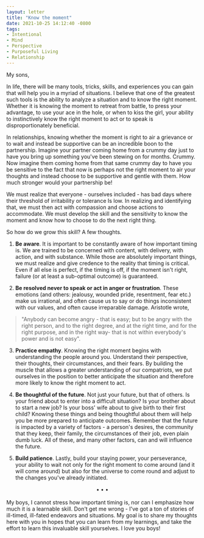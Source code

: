 ```yaml
---
layout: letter
title: "Know the moment"
date: 2021-10-25 14:12:40 -0800
tags:
- Intentional
- Mind
- Perspective
- Purposeful Living
- Relationship
---
```

My sons,

In life, there will be many tools, tricks, skills, and experiences you can gain that will help you in a myriad of situations. I believe that one of the greatest such tools is the ability to analyze a situation and to know the right moment. Whether it is knowing the moment to retreat from battle, to press your advantage, to use your ace in the hole, or when to kiss the girl, your ability to instinctively know the right moment to act or to speak is disproportionately beneficial.

In relationships, knowing whether the moment is right to air a grievance or to wait and instead be supportive can be an incredible boon to the partnership. Imagine your partner coming home from a crummy day just to have you bring up something you've been stewing on for months. Crummy. Now imagine them coming home from that same crummy day to have you be sensitive to the fact that now is perhaps not the right moment to air your thoughts and instead choose to be supportive and gentle with them. How much stronger would your partnership be!

We must realize that everyone - ourselves included - has bad days where their threshold of irritability or tolerance Is low. In realizing and identifying that, we must then act with compassion and choose actions to accommodate. We must develop the skill and the sensitivity to know the moment and know how to choose to do the next right thing.

So how do we grow this skill? A few thoughts.

1. **Be aware**. It is important to be constantly aware of how important timing is. We are trained to be concerned with content, with delivery, with action, and with substance. While those are absolutely important things, we must realize and give credence to the reality that timing is critical. Even if all else is perfect, if the timing is off, if the moment isn't right, failure (or at least a sub-optimal outcome) is guaranteed.

2. **Be resolved never to speak or act in anger or frustration**. These emotions (and others: jealousy, wounded pride, resentment, fear etc.) make us irrational, and often cause us to say or do things inconsistent with our values, and often cause irreparable damage. Aristotle wrote,

> "Anybody can become angry - that is easy; but to be angry with the right person, and to the right degree, and at the right time, and for the right purpose, and in the right way- that is not within everybody's power and is not easy".

3. **Practice empathy**. Knowing the right moment begins with understanding the people around you. Understand their perspective, their thoughts, their circumstances, and their fears. By building the muscle that allows a greater understanding of our compatriots, we put ourselves in the position to better anticipate the situation and therefore more likely to know the right moment to act.

4. **Be thoughtful of the future**. Not just your future, but that of others. Is your friend about to enter into a difficult situation? Is your brother about to start a new job? Is your boss' wife about to give birth to their first child? Knowing these things and being thoughtful about them will help you be more prepared to anticipate outcomes. Remember that the future is impacted by a variety of factors - a person's desires, the community that they keep, their family, the circumstances of their job, even plain dumb luck. All of these, and many other factors, can and will influence the future.

5. **Build patience**. Lastly, build your staying power, your perseverance, your ability to wait not only for the right moment to come around (and it will come around) but also for the universe to come round and adjust to the changes you've already initiated.

<center>• • •</center><br>
My boys, I cannot stress how important timing is, nor can I emphasize how much it is a learnable skill. Don't get me wrong - I've got a ton of stories of ill-timed, ill-fated endeavors and situations. My goal is to share my thoughts here with you in hopes that you can learn from my learnings, and take the effort to learn this invaluable skill yourselves. I love you boys!
